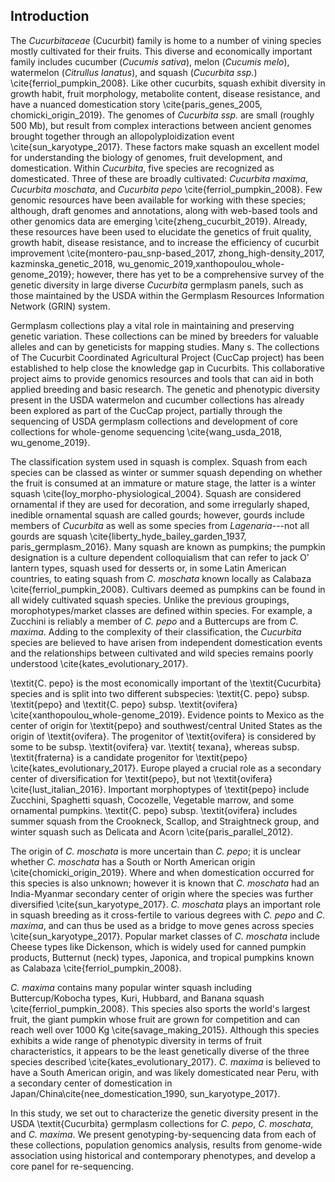## Introduction

The *Cucurbitaceae* (Cucurbit) family is home to a number of vining species mostly cultivated for their fruits. 
This diverse and economically important family includes cucumber (*Cucumis sativa*), melon (*Cucumis melo*), 
watermelon (*Citrullus lanatus*), and squash (*Cucurbita ssp.*) \cite{ferriol_pumpkin_2008}. Like other 
cucurbits, squash exhibit diversity in growth habit, fruit morphology, metabolite content, disease resistance, and have 
a nuanced domestication story \cite{paris_genes_2005, chomicki_origin_2019}. The genomes of *Cucurbita ssp.* are 
small (roughly 500 Mb), but result from complex interactions between ancient genomes brought together through an allopolyploidization 
event \cite{sun_karyotype_2017}. These factors make squash an excellent model for understanding the biology of genomes, 
fruit development, and domestication. Within *Cucurbita*, five species are recognized as domesticated. 
Three of these are broadly cultivated: *Cucurbita maxima*, *Cucurbita moschata*, and *Cucurbita pepo* 
\cite{ferriol_pumpkin_2008}. Few genomic resources have been available for working with these species; although, 
draft genomes and annotations, along with  web-based tools and other genomics data are emerging \cite{zheng_cucurbit_2019}. 
Already, these resources have been used to elucidate the genetics of fruit quality, growth habit, disease resistance, 
and to increase the efficiency of cucurbit improvement 
\cite{montero-pau_snp-based_2017, zhong_high-density_2017, kazminska_genetic_2018, wu_genomic_2019,xanthopoulou_whole-genome_2019}; 
however, there has yet to be a comprehensive survey of the genetic diversity in large diverse *Cucurbita* germplasm panels, 
such as those maintained by the USDA within the Germplasm Resources Information Network (GRIN) system.

Germplasm collections play a vital role in maintaining and preserving genetic variation. These collections can be 
mined by breeders for valuable alleles and can by geneticists for mapping studies. Many s. The collections of 
The Cucurbit Coordinated Agricultural Project (CucCap project) has been established to help close the knowledge 
gap in Cucurbits. This collaborative project aims to provide genomics resources and tools that can aid in both 
applied breeding and basic research. The genetic and phenotypic diversity present in the USDA watermelon and cucumber 
collections has already been explored as part of the CucCap project, partially through the sequencing of USDA germplasm 
collections and development of core collections for whole-genome sequencing \cite{wang_usda_2018, wu_genome_2019}. 
	
The classification system used in squash is complex. Squash from each species can be classed as winter or summer squash 
depending on whether the fruit is consumed at an immature or mature stage, the latter is a winter squash \cite{loy_morpho-physiological_2004}. 
Squash are considered ornamental if they are used for decoration, and some irregularly shaped, inedible ornamental squash are 
called gourds; however, gourds include members of *Cucurbita* as well as some species from *Lagenaria*---not all gourds
are squash \cite{liberty_hyde_bailey_garden_1937, paris_germplasm_2016}. Many squash are known as pumpkins; the pumpkin designation is a
culture dependent colloquialism that can refer to jack O' lantern types, squash used for desserts or, in some Latin American countries, 
to eating squash from *C. moschata* known locally as Calabaza \cite{ferriol_pumpkin_2008}. Cultivars deemed as pumpkins can be 
found in all widely cultivated squash species. Unlike the previous groupings, morophotypes/market classes are defined within species.
For example, a Zucchini is reliably a member of *C. pepo* and a Buttercups are from *C. maxima*. Adding to the complexity 
of their classification, the *Cucurbita* species are believed to have arisen from independent domestication events and the 
relationships between cultivated and wild species remains poorly understood \cite{kates_evolutionary_2017}.
	
\textit{C. pepo} is the most economically important of the \textit{Cucurbita} species and is split into two different 
subspecies: \textit{C. pepo} subsp. \textit{pepo} and \textit{C. pepo} subsp. \textit{ovifera} \cite{xanthopoulou_whole-genome_2019}.
Evidence points to Mexico as the center of origin for \textit{pepo} and southwest/central United States as the origin of \textit{ovifera}. 
The progenitor of \textit{ovifera} is considered by some to be subsp. \textit{ovifera} var. \textit{ texana}, 
whereas subsp. \textit{fraterna} is a candidate progenitor for \textit{pepo} \cite{kates_evolutionary_2017}. Europe played a 
crucial role as a secondary center of diversification for \textit{pepo}, but not \textit{ovifera} \cite{lust_italian_2016}. 
Important morphoptypes of \textit{pepo} include  Zucchini, Spaghetti squash, Cocozelle, Vegetable marrow, and some ornamental pumpkins. 
\textit{C. pepo} subsp. \textit{ovifera} includes summer squash from the Crookneck, Scallop, and Straightneck group, and winter squash 
such as Delicata and Acorn \cite{paris_parallel_2012}. 
	
The origin of *C. moschata* is more uncertain than *C. pepo*; it is unclear whether *C. moschata* 
has a South or North American origin \cite{chomicki_origin_2019}. Where and when domestication occurred for this species is 
also unknown; however it is known that *C. moschata* had an India-Myanmar secondary center of origin where the species was 
further diversified \cite{sun_karyotype_2017}. *C. moschata* plays an important role in squash breeding as it cross-fertile to 
various degrees with *C. pepo* and *C. maxima*, and can thus be used as a bridge to move genes across species 
\cite{sun_karyotype_2017}. Popular market classes of *C. moschata* include Cheese types like Dickenson, which is widely used 
for canned pumpkin products, Butternut (neck) types, Japonica, and tropical pumpkins known as Calabaza \cite{ferriol_pumpkin_2008}.
	
*C. maxima* contains many popular winter squash including Buttercup/Kobocha types, Kuri, Hubbard, and Banana squash 
\cite{ferriol_pumpkin_2008}. This species also sports the world's largest fruit, the giant pumpkin whose fruit are grown for 
competition and can reach well over 1000 Kg \cite{savage_making_2015}. Although this species exhibits a wide range of phenotypic
diversity in terms of fruit characteristics, it appears to be the least genetically diverse of the three species described \cite{kates_evolutionary_2017}. 
*C. maxima* is believed to have a South American origin, and was likely domesticated near Peru, with a secondary center of 
domestication in Japan/China\cite{nee_domestication_1990, sun_karyotype_2017}.

 In this study, we set out to characterize the genetic diversity present in the USDA \textit{Cucurbita} germplasm collections 
 for *C. pepo*, *C. moschata*, and *C. maxima*. We present genotyping-by-sequencing data from each of these 
 collections, population genomics analysis, results from genome-wide association using historical and contemporary phenotypes, and 
 develop a core panel for re-sequencing.

